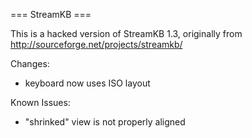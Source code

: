=== StreamKB ===

This is a hacked version of StreamKB 1.3, originally from http://sourceforge.net/projects/streamkb/

Changes: 
* keyboard now uses ISO layout

Known Issues:
* "shrinked" view is not properly aligned

